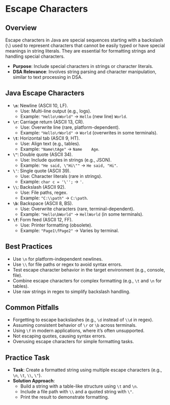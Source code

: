 # Escape Characters

## Overview
Escape characters in Java are special sequences starting with a backslash (`\`) used to represent characters that cannot be easily typed or have special meanings in string literals. They are essential for formatting strings and handling special characters.

- **Purpose**: Include special characters in strings or character literals.
- **DSA Relevance**: Involves string parsing and character manipulation, similar to text processing in DSA.

## Java Escape Characters
- **`\n`**: Newline (ASCII 10, LF).
  - Use: Multi-line output (e.g., logs).
  - Example: `"Hello\nWorld"` → `Hello` (new line) `World`.
- **`\r`**: Carriage return (ASCII 13, CR).
  - Use: Overwrite line (rare, platform-dependent).
  - Example: `"Hello\rWorld"` → `World` (overwrites in some terminals).
- **`\t`**: Horizontal tab (ASCII 9, HT).
  - Use: Align text (e.g., tables).
  - Example: `"Name\tAge"` → `Name    Age`.
- **`\"`**: Double quote (ASCII 34).
  - Use: Include quotes in strings (e.g., JSON).
  - Example: `"He said, \"Hi\""` → `He said, "Hi"`.
- **`\'`**: Single quote (ASCII 39).
  - Use: Character literals (rare in strings).
  - Example: `char c = '\'';` → `'`.
- **`\\`**: Backslash (ASCII 92).
  - Use: File paths, regex.
  - Example: `"C:\\path"` → `C:\path`.
- **`\b`**: Backspace (ASCII 8, BS).
  - Use: Overwrite characters (rare, terminal-dependent).
  - Example: `"Hello\bWorld"` → `HellWorld` (in some terminals).
- **`\f`**: Form feed (ASCII 12, FF).
  - Use: Printer formatting (obsolete).
  - Example: `"Page1\fPage2"` → Varies by terminal.

## Best Practices
- Use `\n` for platform-independent newlines.
- Use `\\` for file paths or regex to avoid syntax errors.
- Test escape character behavior in the target environment (e.g., console, file).
- Combine escape characters for complex formatting (e.g., `\t` and `\n` for tables).
- Use raw strings in regex to simplify backslash handling.

## Common Pitfalls
- Forgetting to escape backslashes (e.g., `\d` instead of `\\d` in regex).
- Assuming consistent behavior of `\r` or `\b` across terminals.
- Using `\f` in modern applications, where it’s often unsupported.
- Not escaping quotes, causing syntax errors.
- Overusing escape characters for simple formatting tasks.

## Practice Task
- **Task**: Create a formatted string using multiple escape characters (e.g., `\n`, `\t`, `\\`, `\"`).
- **Solution Approach**:
  - Build a string with a table-like structure using `\t` and `\n`.
  - Include a file path with `\\` and a quoted string with `\"`.
  - Print the result to demonstrate formatting.